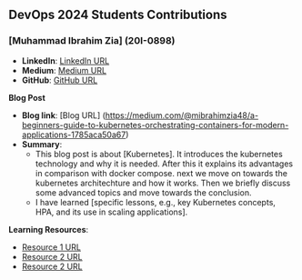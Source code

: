 ## DevOps 2024 Students Contributions

### [Muhammad Ibrahim Zia] (20I-0898)
- **LinkedIn**: [LinkedIn URL](https://www.linkedin.com/in/muhammad-ibrahim-zia-150ab5242/)
- **Medium**: [Medium URL](https://medium.com/@mibrahimzia48)
- **GitHub**: [GitHub URL](https://github.com/muhammad-12345)

**Blog Post**
- **Blog link**: [Blog URL] (https://medium.com/@mibrahimzia48/a-beginners-guide-to-kubernetes-orchestrating-containers-for-modern-applications-1785aca50a67)
- **Summary**: 
  - This blog post is about [Kubernetes]. It introduces the kubernetes technology and why it is needed. After this it explains its advantages in comparison with docker compose. next we move on towards the kubernetes architechture and how it works. Then we briefly discuss some advanced topics and move towards the conclusion.
  - I have learned [specific lessons, e.g., key Kubernetes concepts, HPA, and its use in scaling applications].

**Learning Resources**:
- [Resource 1 URL](https://docs.docker.com/build/buildkit/)
- [Resource 2 URL]( https://kubernetes.io/docs)
- [Resource 2 URL](https://www.youtube.com/watch?v=X48VuDVv0do)

